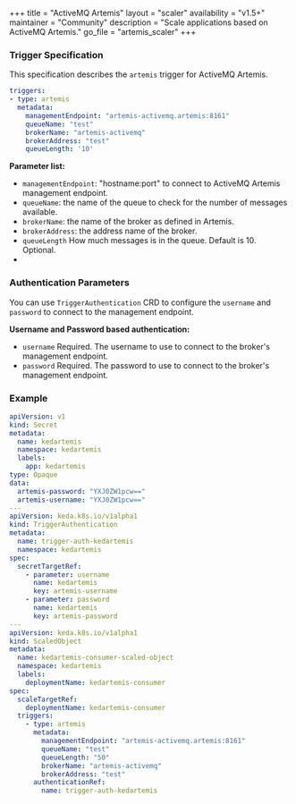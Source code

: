 +++
title = "ActiveMQ Artemis"
layout = "scaler"
availability = "v1.5+"
maintainer = "Community"
description = "Scale applications based on ActiveMQ Artemis."
go_file = "artemis_scaler"
+++

### Trigger Specification

This specification describes the `artemis` trigger for ActiveMQ Artemis.

```yaml
triggers:
- type: artemis
  metadata:
    managementEndpoint: "artemis-activemq.artemis:8161" 
    queueName: "test"
    brokerName: "artemis-activemq"
    brokerAddress: "test"
    queueLength: '10' 
```

**Parameter list:**

- `managementEndpoint`: "hostname:port" to connect to ActiveMQ Artemis management endpoint.
- `queueName`: the name of the queue to check for the number of messages available.
- `brokerName`: the name of the broker as defined in Artemis.
- `brokerAddress`: the address name of the broker.
- `queueLength` How much messages is in the queue. Default is 10. Optional.
- 
### Authentication Parameters

 You can use `TriggerAuthentication` CRD to configure the `username` and `password` to connect to the management endpoint.

**Username and Password based authentication:**

- `username` Required. The username to use to connect to the broker's management endpoint.
- `password` Required. The password to use to connect to the broker's management endpoint.

### Example

```yaml
apiVersion: v1
kind: Secret
metadata:
  name: kedartemis
  namespace: kedartemis
  labels:
    app: kedartemis
type: Opaque
data:
  artemis-password: "YXJ0ZW1pcw=="
  artemis-username: "YXJ0ZW1pcw=="
---
apiVersion: keda.k8s.io/v1alpha1
kind: TriggerAuthentication
metadata:
  name: trigger-auth-kedartemis
  namespace: kedartemis
spec:
  secretTargetRef:
    - parameter: username
      name: kedartemis
      key: artemis-username
    - parameter: password
      name: kedartemis
      key: artemis-password
---
apiVersion: keda.k8s.io/v1alpha1
kind: ScaledObject
metadata:
  name: kedartemis-consumer-scaled-object
  namespace: kedartemis
  labels:
    deploymentName: kedartemis-consumer
spec:
  scaleTargetRef:
    deploymentName: kedartemis-consumer
  triggers:
    - type: artemis
      metadata:
        managementEndpoint: "artemis-activemq.artemis:8161"
        queueName: "test"
        queueLength: "50"
        brokerName: "artemis-activemq"
        brokerAddress: "test"
      authenticationRef:
        name: trigger-auth-kedartemis
```
